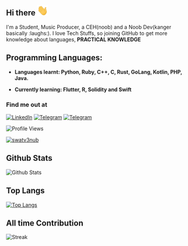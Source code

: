 ## Hi there <img src="https://raw.githubusercontent.com/ABSphreak/ABSphreak/master/gifs/Hi.gif" width="30px">

I'm a Student, Music Producer, a CEH(noob) and a Noob Dev(kanger basically :laughs:). I love Tech Stuffs, so joining GitHub to get more knowledge about languages, **PRACTICAL KNOWLEDGE**
## Programming Languages:

- **Languages learnt: Python, Ruby, C++, C, Rust, GoLang, Kotlin, PHP, Java.**
 
- **Currently learning: Flutter, R, Solidity and Swift**

### Find me out at

[![LinkedIn](https://img.shields.io/badge/LinkedIn-0077B5?style=for-the-badge&logo=linkedin&logoColor=white)](https://in.linkedin.com/in/maskedvirus)
[![Telegram](https://img.shields.io/badge/telegram-1b77FF.svg?style=for-the-badge&logo=telegram)](https://t.me/MaskedVirus)
[![Telegram](https://img.shields.io/badge/Instagram-E4405F?style=for-the-badge&logo=instagram&logoColor=white)](https://instagram.com/maskedvirus)

![Profile Views](https://hits.seeyoufarm.com/api/count/incr/badge.svg?url=https://github.com/spechide/&title=Profile%20Views)

<p align="left"> <a href="https://github.com/ryo-ma/github-profile-trophy"><img src="https://github-profile-trophy.vercel.app/?username=swatv3nub" alt="swatv3nub" /></a> </p>

## Github Stats
![Github Stats](https://github-readme-stats.vercel.app/api?username=swatv3nub&show_icons=true&title_color=fff&icon_color=79ff97&text_color=9f9f9f&bg_color=151515)

## Top Langs
[![Top Langs](https://github-readme-stats.vercel.app/api/top-langs/?username=swatv3nub&layout=compact&theme=tokyonight)](https://github.com/anuraghazra/github-readme-stats)

## All time Contribution
![Streak](https://github-readme-streak-stats.herokuapp.com/?user=swatv3nub&theme=radical&ring=DD0B0B)
